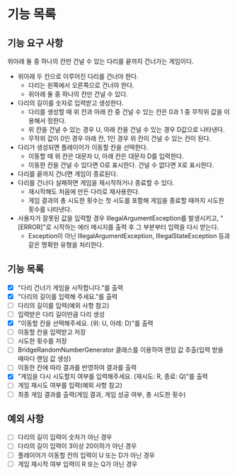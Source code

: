# 기능 목록
## 기능 요구 사항
위아래 둘 중 하나의 칸만 건널 수 있는 다리를 끝까지 건너가는 게임이다.
- 위아래 두 칸으로 이루어진 다리를 건너야 한다. 
  - 다리는 왼쪽에서 오른쪽으로 건너야 한다.
  - 위아래 둘 중 하나의 칸만 건널 수 있다.
- 다리의 길이를 숫자로 입력받고 생성한다.
  - 다리를 생성할 때 위 칸과 아래 칸 중 건널 수 있는 칸은 0과 1 중 무작위 값을 이용해서 정한다.
  - 위 칸을 건널 수 있는 경우 U, 아래 칸을 건널 수 있는 경우 D값으로 나타낸다.
  - 무작위 값이 0인 경우 아래 칸, 1인 경우 위 칸이 건널 수 있는 칸이 된다.
- 다리가 생성되면 플레이어가 이동할 칸을 선택한다.
  - 이동할 때 위 칸은 대문자 U, 아래 칸은 대문자 D를 입력한다.
  - 이동한 칸을 건널 수 있다면 O로 표시한다. 건널 수 없다면 X로 표시한다.
- 다리를 끝까지 건너면 게임이 종료된다.
- 다리를 건너다 실패하면 게임을 재시작하거나 종료할 수 있다.
  - 재시작해도 처음에 만든 다리로 재사용한다.
  - 게임 결과의 총 시도한 횟수는 첫 시도를 포함해 게임을 종료할 때까지 시도한 횟수를 나타낸다.
- 사용자가 잘못된 값을 입력할 경우 IllegalArgumentException를 발생시키고, "[ERROR]"로 시작하는 에러 메시지를 출력 후 그 부분부터 입력을 다시 받는다.
  - Exception이 아닌 IllegalArgumentException, IllegalStateException 등과 같은 명확한 유형을 처리한다.

## 기능 목록
- [x] "다리 건너기 게임을 시작합니다."를 출력
- [x] "다리의 길이를 입력해 주세요."를 출력
- [ ] 다리의 길이를 입력(예외 사항 참고)
- [ ] 입력받은 다리 길이만큼 다리 생성
- [x] "이동할 칸을 선택해주세요. (위: U, 아레: D)"를 출력
- [ ] 이동할 칸을 입력받고 저장
- [ ] 시도한 횟수를 저장
- [ ] BridgeRandomNumberGenerator 클래스를 이용하여 랜덤 값 추출(입력 받을 때마다 랜덤 값 생성)
- [ ] 이동한 칸에 따라 결과를 반영하여 결과를 출력
- [x] "게임을 다시 시도할지 여부를 입력해주세요. (재시도: R, 종료: Q)"를 출력
- [ ] 게임 재시도 여부를 입력(예외 사항 참고)
- [ ] 최종 게임 결과를 출력(게임 결과, 게임 성공 여부, 총 시도한 횟수)

## 예외 사항
- [ ] 다리의 길이 입력이 숫자가 아닌 경우
- [ ] 다리의 길이 입력이 3이상 20이하가 아닌 경우
- [ ] 플레이어가 이동할 칸의 입력이 U 또는 D가 아닌 경우
- [ ] 게임 재시작 여부 입력이 R 또는 Q가 아닌 경우